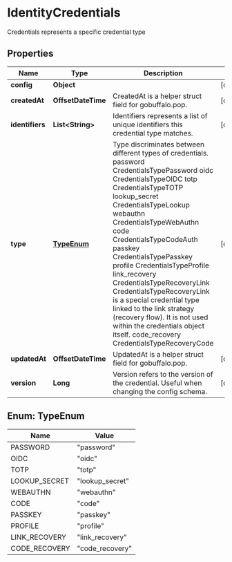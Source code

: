 

# IdentityCredentials

Credentials represents a specific credential type

## Properties

| Name | Type | Description | Notes |
|------------ | ------------- | ------------- | -------------|
|**config** | **Object** |  |  [optional] |
|**createdAt** | **OffsetDateTime** | CreatedAt is a helper struct field for gobuffalo.pop. |  [optional] |
|**identifiers** | **List&lt;String&gt;** | Identifiers represents a list of unique identifiers this credential type matches. |  [optional] |
|**type** | [**TypeEnum**](#TypeEnum) | Type discriminates between different types of credentials. password CredentialsTypePassword oidc CredentialsTypeOIDC totp CredentialsTypeTOTP lookup_secret CredentialsTypeLookup webauthn CredentialsTypeWebAuthn code CredentialsTypeCodeAuth passkey CredentialsTypePasskey profile CredentialsTypeProfile link_recovery CredentialsTypeRecoveryLink  CredentialsTypeRecoveryLink is a special credential type linked to the link strategy (recovery flow).  It is not used within the credentials object itself. code_recovery CredentialsTypeRecoveryCode |  [optional] |
|**updatedAt** | **OffsetDateTime** | UpdatedAt is a helper struct field for gobuffalo.pop. |  [optional] |
|**version** | **Long** | Version refers to the version of the credential. Useful when changing the config schema. |  [optional] |



## Enum: TypeEnum

| Name | Value |
|---- | -----|
| PASSWORD | &quot;password&quot; |
| OIDC | &quot;oidc&quot; |
| TOTP | &quot;totp&quot; |
| LOOKUP_SECRET | &quot;lookup_secret&quot; |
| WEBAUTHN | &quot;webauthn&quot; |
| CODE | &quot;code&quot; |
| PASSKEY | &quot;passkey&quot; |
| PROFILE | &quot;profile&quot; |
| LINK_RECOVERY | &quot;link_recovery&quot; |
| CODE_RECOVERY | &quot;code_recovery&quot; |




